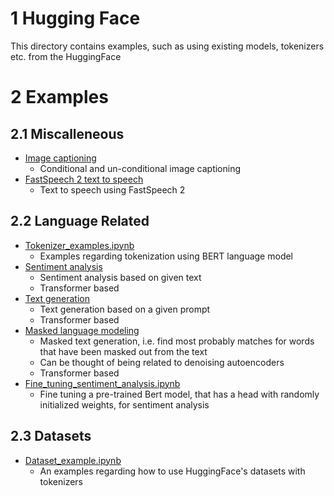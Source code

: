 # 1 Hugging Face

This directory contains examples, such as using existing models, tokenizers etc. from the HuggingFace

# 2 Examples

## 2.1 Miscalleneous
* [Image captioning](./Image_captioning.ipynb)
  * Conditional and un-conditional image captioning
* [FastSpeech 2 text to speech](./FastSpeech2_text_to_speech.ipynb)
  * Text to speech using FastSpeech 2

## 2.2 Language Related

* [Tokenizer_examples.ipynb](./Tokenizer_examples.ipynb)
  * Examples regarding tokenization using BERT language model
* [Sentiment analysis](./Sentiment_analysis.ipynb)
  * Sentiment analysis based on given text
  * Transformer based
* [Text generation](./Text_generation.ipynb)
  * Text generation based on a given prompt
  * Transformer based
* [Masked language modeling](./Masked_language_modeling.ipynb)
  * Masked text generation, i.e. find most probably matches for words that have been masked out from the text
  * Can be thought of being related to denoising autoencoders
  * Transformer based
* [Fine_tuning_sentiment_analysis.ipynb](./Fine_tuning_sentiment_analysis.ipynb)
  * Fine tuning a pre-trained Bert model, that has a head with randomly initialized weights, for sentiment analysis

## 2.3 Datasets
* [Dataset_example.ipynb](./Dataset_example.ipynb)
  * An examples regarding how to use HuggingFace's datasets with tokenizers

